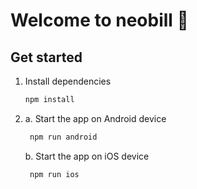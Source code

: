 # Welcome to neobill 👋

## Get started

1. Install dependencies

   ```bash
   npm install
   ```

2. a. Start the app on Android device

   ```bash
    npm run android
   ```
   b. Start the app on iOS device

   ```bash
    npm run ios
   ```
